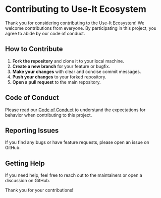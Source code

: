 # Contributing to Use-It Ecosystem

Thank you for considering contributing to the Use-It Ecosystem! We welcome contributions from everyone. By participating in this project, you agree to abide by our code of conduct.

## How to Contribute

1. **Fork the repository** and clone it to your local machine.
2. **Create a new branch** for your feature or bugfix.
3. **Make your changes** with clear and concise commit messages.
4. **Push your changes** to your forked repository.
5. **Open a pull request** to the main repository.

## Code of Conduct

Please read our [Code of Conduct](CODE_OF_CONDUCT.md) to understand the expectations for behavior when contributing to this project.

## Reporting Issues

If you find any bugs or have feature requests, please open an issue on GitHub.

## Getting Help

If you need help, feel free to reach out to the maintainers or open a discussion on GitHub.

Thank you for your contributions!
